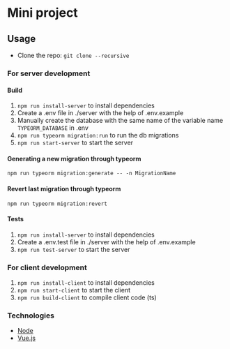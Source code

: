 # Mini project


## Usage

- Clone the repo: `git clone --recursive`

### For server development

#### Build
1. `npm run install-server` to install dependencies
2. Create a .env file in ./server with the help of .env.example
3. Manually create the database with the same name of the variable name `TYPEORM_DATABASE` in .env
4. `npm run typeorm migration:run` to run the db migrations
5. `npm run start-server` to start the server

#### Generating a new migration through typeorm
`npm run typeorm migration:generate -- -n MigrationName`

#### Revert last migration through typeorm
`npm run typeorm migration:revert`

#### Tests
1. `npm run install-server` to install dependencies
2. Create a .env.test file in ./server with the help of .env.example
3. `npm run test-server` to start the server

### For client development

1. `npm run install-client` to install dependencies
2. `npm run start-client` to start the client
3. `npm run build-client` to compile client code (ts)

### Technologies

- [Node](https://nodejs.org/en/download/)
- [Vue.js](https://cli.vuejs.org/guide/installation.html)
